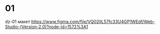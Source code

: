 # 01
dz-01
макет
https://www.figma.com/file/VQ02IIL57fc33U4GP1WEdf/Web-Studio-(Version-2.0)?node-id=1572%3A1
